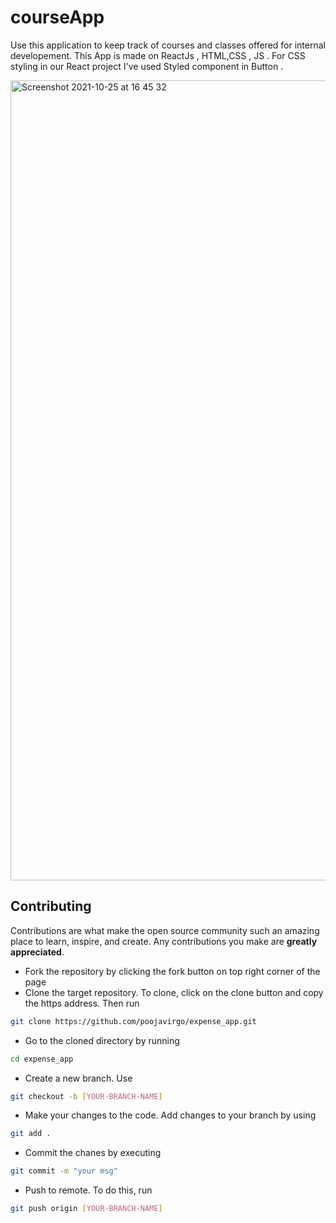 # courseApp

Use this application to keep track of courses and classes offered for internal developement.
This App is made on ReactJs , HTML,CSS , JS . For CSS styling in our React project I've used Styled component in Button .

<!--APPLICATION UI-->

<img width="1280" alt="Screenshot 2021-10-25 at 16 45 32" src="https://user-images.githubusercontent.com/21308982/138689837-9660a2c0-ca85-44db-99a6-9f9a9bb7b1f4.png">



<!-- CONTRIBUTING -->
## Contributing

Contributions are what make the open source community such an amazing place to learn, inspire, and create. Any contributions you make are **greatly appreciated**.


* Fork the repository by clicking the fork button on top right corner of the page
* Clone the target repository. To clone, click on the clone button and copy the https address. Then run

```bash
git clone https://github.com/poojavirgo/expense_app.git
```

* Go to the cloned directory by running

```bash
cd expense_app
```

* Create a new branch. Use

```bash
git checkout -b [YOUR-BRANCH-NAME]
```

* Make your changes to the code. Add changes to your branch by using

```bash
git add .
```

* Commit the chanes by executing

```bash
git commit -m "your msg"
```

* Push to remote. To do this, run

```bash
git push origin [YOUR-BRANCH-NAME]
```

